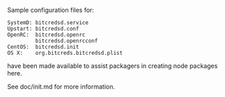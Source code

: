 Sample configuration files for:
```
SystemD: bitcredsd.service
Upstart: bitcredsd.conf
OpenRC:  bitcredsd.openrc
         bitcredsd.openrcconf
CentOS:  bitcredsd.init
OS X:    org.bitcreds.bitcredsd.plist
```
have been made available to assist packagers in creating node packages here.

See doc/init.md for more information.
